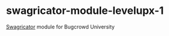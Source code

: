 # swagricator-module-levelupx-1

[Swagricator](https://github.com/eriknl/swagricator) module for Bugcrowd University
